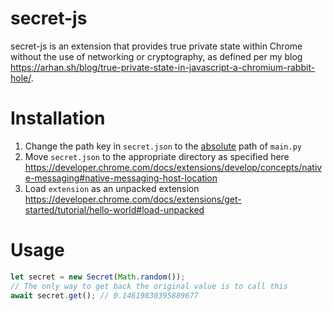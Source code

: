 # secret-js

secret-js is an extension that provides true private state within Chrome without the use of networking or cryptography, as defined per my blog https://arhan.sh/blog/true-private-state-in-javascript-a-chromium-rabbit-hole/.

# Installation

1. Change the path key in `secret.json` to the <ins>absolute</ins> path of `main.py`
1. Move `secret.json` to the appropriate directory as specified here https://developer.chrome.com/docs/extensions/develop/concepts/native-messaging#native-messaging-host-location
1. Load `extension` as an unpacked extension https://developer.chrome.com/docs/extensions/get-started/tutorial/hello-world#load-unpacked

# Usage

```js
let secret = new Secret(Math.random());
// The only way to get back the original value is to call this
await secret.get(); // 0.14619830395889677
```

